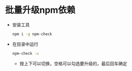 # 批量升级npm依赖

- 安装工具

    ```bash
    npm i -g npm-check
    ```

- 在目录中运行
    ```bash
    npm-check -u
    ```
    - 按上下可以切换，空格可以勾选要升级的，最后回车确定

